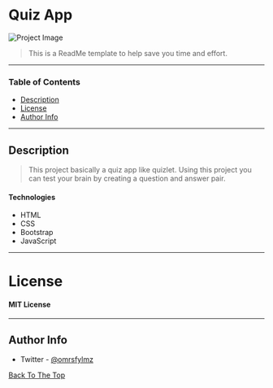 # Quiz App
![Project Image](https://i.ibb.co/QPCk3WW/Screen-Shot-2020-12-19-at-19-53-43.png)
> This is a ReadMe template to help save you time and effort.
---
### Table of Contents
- [Description](#description)
- [License](#license)
- [Author Info](#author-info)
---
## Description

>This project basically a quiz app like quizlet. Using this project you can test your brain by creating a question and answer pair.

#### Technologies

-  HTML
-  CSS
-  Bootstrap
-  JavaScript
---
# License

#### MIT License
---
## Author Info

- Twitter - [@omrsfylmz](https://twitter.com/omrsfylmz)

[Back To The Top](#read-me-template)
